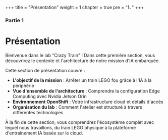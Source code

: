 +++
title = "Présentation"
weight = 1
chapter = true
pre = "<b>1. </b>"
+++

### Partie 1

# Présentation

Bienvenue dans le lab "Crazy Train" ! Dans cette première section, vous découvrirez le contexte et l'architecture de notre mission d'IA embarquée.

Cette section de présentation couvre :
- **L'objectif de la mission** : Arrêter un train LEGO fou grâce à l'IA à la périphérie
- **Vue d'ensemble de l'architecture** : Comprendre la configuration Edge Computing avec Nvidia Jetson Orin
- **Environnement OpenShift** : Votre infrastructure cloud et détails d'accès
- **Organisation du lab** : Comment l'atelier est structuré à travers différentes technologies

À la fin de cette section, vous comprendrez l'écosystème complet avec lequel nous travaillons, du train LEGO physique à la plateforme d'entraînement IA basée sur le cloud.
